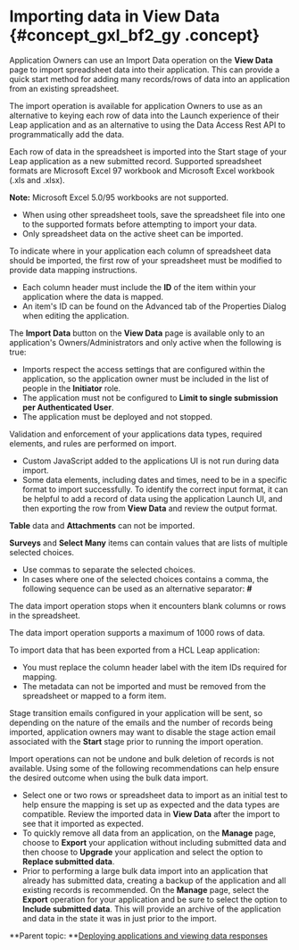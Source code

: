 # Importing data in View Data {#concept_gxl_bf2_gy .concept}

Application Owners can use an Import Data operation on the **View Data** page to import spreadsheet data into their application. This can provide a quick start method for adding many records/rows of data into an application from an existing spreadsheet.

The import operation is available for application Owners to use as an alternative to keying each row of data into the Launch experience of their Leap application and as an alternative to using the Data Access Rest API to programmatically add the data.

Each row of data in the spreadsheet is imported into the Start stage of your Leap application as a new submitted record. Supported spreadsheet formats are Microsoft Excel 97 workbook and Microsoft Excel workbook \(.xls and .xlsx\).

**Note:** Microsoft Excel 5.0/95 workbooks are not supported.

-   When using other spreadsheet tools, save the spreadsheet file into one to the supported formats before attempting to import your data.
-   Only spreadsheet data on the active sheet can be imported.

To indicate where in your application each column of spreadsheet data should be imported, the first row of your spreadsheet must be modified to provide data mapping instructions.

-   Each column header must include the **ID** of the item within your application where the data is mapped.
-   An item's ID can be found on the Advanced tab of the Properties Dialog when editing the application.

The **Import Data** button on the **View Data** page is available only to an application's Owners/Administrators and only active when the following is true:

-   Imports respect the access settings that are configured within the application, so the application owner must be included in the list of people in the **Initiator** role.
-   The application must not be configured to **Limit to single submission per Authenticated User**.
-   The application must be deployed and not stopped.

Validation and enforcement of your applications data types, required elements, and rules are performed on import.

-   Custom JavaScript added to the applications UI is not run during data import.
-   Some data elements, including dates and times, need to be in a specific format to import successfully. To identify the correct input format, it can be helpful to add a record of data using the application Launch UI, and then exporting the row from **View Data** and review the output format.

**Table** data and **Attachments** can not be imported.

**Surveys** and **Select Many** items can contain values that are lists of multiple selected choices.

-   Use commas to separate the selected choices.
-   In cases where one of the selected choices contains a comma, the following sequence can be used as an alternative separator: __#__

The data import operation stops when it encounters blank columns or rows in the spreadsheet.

The data import operation supports a maximum of 1000 rows of data.

To import data that has been exported from a HCL Leap application:

-   You must replace the column header label with the item IDs required for mapping.
-   The metadata can not be imported and must be removed from the spreadsheet or mapped to a form item.

Stage transition emails configured in your application will be sent, so depending on the nature of the emails and the number of records being imported, application owners may want to disable the stage action email associated with the **Start** stage prior to running the import operation.

Import operations can not be undone and bulk deletion of records is not available. Using some of the following recommendations can help ensure the desired outcome when using the bulk data import.

-   Select one or two rows or spreadsheet data to import as an initial test to help ensure the mapping is set up as expected and the data types are compatible. Review the imported data in **View Data** after the import to see that it imported as expected.
-   To quickly remove all data from an application, on the **Manage** page, choose to **Export** your application without including submitted data and then choose to **Upgrade** your application and select the option to **Replace submitted data**.
-   Prior to performing a large bulk data import into an application that already has submitted data, creating a backup of the application and all existing records is recommended. On the **Manage** page, select the **Export** operation for your application and be sure to select the option to **Include submitted data**. This will provide an archive of the application and data in the state it was in just prior to the import.

**Parent topic: **[Deploying applications and viewing data responses](cr_deploy_and_launch_toc.md)

